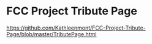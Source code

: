 # FCC Project Tribute Page
https://github.com/Kathleenmont/FCC-Project-Tribute-Page/blob/master/TributePage.html
